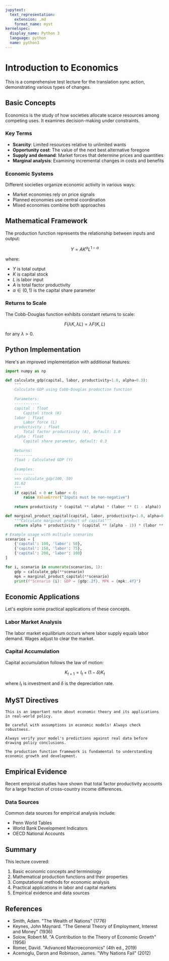 ```yaml
---
jupytext:
  text_representation:
    extension: .md
    format_name: myst
kernelspec:
  display_name: Python 3
  language: python
  name: python3
---
```


# Introduction to Economics

This is a comprehensive test lecture for the translation sync action, demonstrating various types of changes.

## Basic Concepts

Economics is the study of how societies allocate scarce resources among competing uses. It examines decision-making under constraints.

### Key Terms

- **Scarcity**: Limited resources relative to unlimited wants
- **Opportunity cost**: The value of the next best alternative foregone
- **Supply and demand**: Market forces that determine prices and quantities
- **Marginal analysis**: Examining incremental changes in costs and benefits

### Economic Systems

Different societies organize economic activity in various ways:
- Market economies rely on price signals
- Planned economies use central coordination
- Mixed economies combine both approaches

## Mathematical Framework

The production function represents the relationship between inputs and output:

$$
Y = A K^{\alpha} L^{1-\alpha}
$$

where:
- $Y$ is total output
- $K$ is capital stock
- $L$ is labor input
- $A$ is total factor productivity
- $\alpha \in (0,1)$ is the capital share parameter

### Returns to Scale

The Cobb-Douglas function exhibits constant returns to scale:

$$
F(\lambda K, \lambda L) = \lambda F(K, L)
$$

for any $\lambda > 0$.

## Python Implementation

Here's an improved implementation with additional features:

```python
import numpy as np

def calculate_gdp(capital, labor, productivity=1.0, alpha=0.3):
    """
    Calculate GDP using Cobb-Douglas production function
    
    Parameters:
    -----------
    capital : float
        Capital stock (K)
    labor : float
        Labor force (L)
    productivity : float
        Total factor productivity (A), default: 1.0
    alpha : float
        Capital share parameter, default: 0.3
        
    Returns:
    --------
    float : Calculated GDP (Y)
    
    Examples:
    ---------
    >>> calculate_gdp(100, 50)
    31.62
    """
    if capital < 0 or labor < 0:
        raise ValueError("Inputs must be non-negative")
    
    return productivity * (capital ** alpha) * (labor ** (1 - alpha))

def marginal_product_capital(capital, labor, productivity=1.0, alpha=0.3):
    """Calculate marginal product of capital"""
    return alpha * productivity * (capital ** (alpha - 1)) * (labor ** (1 - alpha))

# Example usage with multiple scenarios
scenarios = [
    {'capital': 100, 'labor': 50},
    {'capital': 150, 'labor': 75},
    {'capital': 200, 'labor': 100}
]

for i, scenario in enumerate(scenarios, 1):
    gdp = calculate_gdp(**scenario)
    mpk = marginal_product_capital(**scenario)
    print(f"Scenario {i}: GDP = {gdp:.2f}, MPK = {mpk:.4f}")
```

## Economic Applications

Let's explore some practical applications of these concepts.

### Labor Market Analysis

The labor market equilibrium occurs where labor supply equals labor demand. Wages adjust to clear the market.

### Capital Accumulation

Capital accumulation follows the law of motion:

$$
K_{t+1} = I_t + (1-\delta)K_t
$$

where $I_t$ is investment and $\delta$ is the depreciation rate.

## MyST Directives

```{note}
This is an important note about economic theory and its applications in real-world policy.
```

```{warning}
Be careful with assumptions in economic models! Always check robustness.
```

```{tip}
Always verify your model's predictions against real data before drawing policy conclusions.
```

```{admonition} Key Insight
The production function framework is fundamental to understanding economic growth and development.
```

## Empirical Evidence

Recent empirical studies have shown that total factor productivity accounts for a large fraction of cross-country income differences.

### Data Sources

Common data sources for empirical analysis include:
- Penn World Tables
- World Bank Development Indicators
- OECD National Accounts

## Summary

This lecture covered:
1. Basic economic concepts and terminology
2. Mathematical production functions and their properties
3. Computational methods for economic analysis
4. Practical applications in labor and capital markets
5. Empirical evidence and data sources

## References

- Smith, Adam. "The Wealth of Nations" (1776)
- Keynes, John Maynard. "The General Theory of Employment, Interest and Money" (1936)
- Solow, Robert M. "A Contribution to the Theory of Economic Growth" (1956)
- Romer, David. "Advanced Macroeconomics" (4th ed., 2019)
- Acemoglu, Daron and Robinson, James. "Why Nations Fail" (2012)
